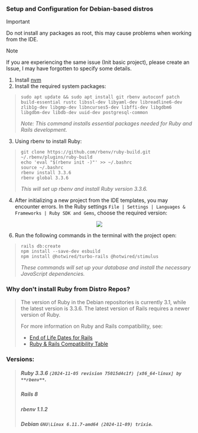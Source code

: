 ### Setup and Configuration for Debian-based distros

> [!IMPORTANT] 
> Do not install any packages as root, this may cause problems when working from the IDE.

> [!NOTE]
> If you are experiencing the same issue (Init basic project), please create an Issue, I may have forgotten to specify some details.

1. Install [nvm](https://docs.npmjs.com/downloading-and-installing-node-js-and-npm/)
2. Install the required system packages:
>  ```
>  sudo apt update && sudo apt install git rbenv autoconf patch build-essential rustc libssl-dev libyaml-dev libreadline6-dev zlib1g-dev libgmp-dev libncurses5-dev libffi-dev libgdbm6 libgdbm-dev libdb-dev uuid-dev postgresql-common
>  ```
>  _Note: This command installs essential packages needed for Ruby and Rails development._

3. Using rbenv to install Ruby:
>  ```
>  git clone https://github.com/rbenv/ruby-build.git ~/.rbenv/plugins/ruby-build
>  echo 'eval "$(rbenv init -)"' >> ~/.bashrc
>  source ~/.bashrc
>  rbenv install 3.3.6
>  rbenv global 3.3.6
>  ```
>  _This will set up rbenv and install Ruby version 3.3.6._

4. After initializing a new project from the IDE templates, you may encounter errors.
In the Ruby settings `File | Settings | Languages & Frameworks | Ruby SDK and Gems`, choose the required version:

<p align="center">
  <img src="https://github.com/user-attachments/assets/271e48f5-2825-4be2-b307-cf9e95f4d35b" />
</p>

6. Run the following commands in the terminal with the project open:
>  ```
>  rails db:create
>  npm install --save-dev esbuild
>  npm install @hotwired/turbo-rails @hotwired/stimulus
>  ```
>  _These commands will set up your database and install the necessary JavaScript dependencies._

### Why don't install Ruby from Distro Repos?

> The version of Ruby in the Debian repositories is currently 3.1, while the latest version is 3.3.6. The latest version of Rails requires a newer version of Ruby.
> 
> For more information on Ruby and Rails compatibility, see:
> * [End of Life Dates for Rails](https://endoflife.date/rails)
> * [Ruby & Rails Compatibility Table](https://www.fastruby.io/blog/ruby/rails/versions/compatibility-table.html)

### Versions:
>   ##### **Ruby** 3.3.6 `(2024-11-05 revision 75015d4c1f) [x86_64-linux] by **rbenv**`.
>   ##### **Rails** 8
>   ##### **rbenv** 1.1.2
>   ##### **Debian** `GNU\Linux 6.11.7-amd64 (2024-11-09) trixie`.
